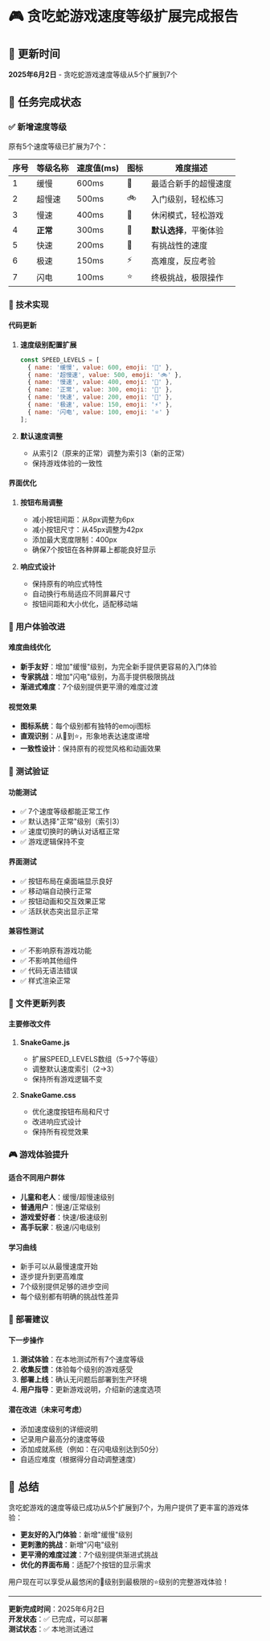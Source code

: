 # 🎮 贪吃蛇游戏速度等级扩展完成报告

## 📅 更新时间
**2025年6月2日** - 贪吃蛇游戏速度等级从5个扩展到7个

## 🎯 任务完成状态

### ✅ 新增速度等级
原有5个速度等级已扩展为7个：

| 序号 | 等级名称 | 速度值(ms) | 图标 | 难度描述 |
|------|----------|------------|------|----------|
| 1 | 缓慢 | 600ms | 🐌 | 最适合新手的超慢速度 |
| 2 | 超慢速 | 500ms | 🚲 | 入门级别，轻松练习 |
| 3 | 慢速 | 400ms | 🚶 | 休闲模式，轻松游戏 |
| 4 | **正常** | 300ms | 🏃 | **默认选择**，平衡体验 |
| 5 | 快速 | 200ms | 🚀 | 有挑战性的速度 |
| 6 | 极速 | 150ms | ⚡ | 高难度，反应考验 |
| 7 | 闪电 | 100ms | ⭐ | 终极挑战，极限操作 |

### 🔧 技术实现

#### 代码更新
1. **速度级别配置扩展**
   ```javascript
   const SPEED_LEVELS = [
     { name: '缓慢', value: 600, emoji: '🐌' },
     { name: '超慢速', value: 500, emoji: '🚲' },
     { name: '慢速', value: 400, emoji: '🚶' },
     { name: '正常', value: 300, emoji: '🏃' },
     { name: '快速', value: 200, emoji: '🚀' },
     { name: '极速', value: 150, emoji: '⚡' },
     { name: '闪电', value: 100, emoji: '⭐' }
   ];
   ```

2. **默认速度调整**
   - 从索引2（原来的正常）调整为索引3（新的正常）
   - 保持游戏体验的一致性

#### 界面优化
1. **按钮布局调整**
   - 减小按钮间距：从8px调整为6px
   - 减小按钮尺寸：从45px调整为42px
   - 添加最大宽度限制：400px
   - 确保7个按钮在各种屏幕上都能良好显示

2. **响应式设计**
   - 保持原有的响应式特性
   - 自动换行布局适应不同屏幕尺寸
   - 按钮间距和大小优化，适配移动端

### 🎨 用户体验改进

#### 难度曲线优化
- **新手友好**：增加"缓慢"级别，为完全新手提供更容易的入门体验
- **专家挑战**：增加"闪电"级别，为高手提供极限挑战
- **渐进式难度**：7个级别提供更平滑的难度过渡

#### 视觉效果
- **图标系统**：每个级别都有独特的emoji图标
- **直观识别**：从🐌到⭐，形象地表达速度递增
- **一致性设计**：保持原有的视觉风格和动画效果

### 🧪 测试验证

#### 功能测试
- ✅ 7个速度等级都能正常工作
- ✅ 默认选择"正常"级别（索引3）
- ✅ 速度切换时的确认对话框正常
- ✅ 游戏逻辑保持不变

#### 界面测试
- ✅ 按钮布局在桌面端显示良好
- ✅ 移动端自动换行正常
- ✅ 按钮动画和交互效果正常
- ✅ 活跃状态突出显示正常

#### 兼容性测试
- ✅ 不影响原有游戏功能
- ✅ 不影响其他组件
- ✅ 代码无语法错误
- ✅ 样式渲染正常

### 📱 文件更新列表

#### 主要修改文件
1. **SnakeGame.js**
   - 扩展SPEED_LEVELS数组（5→7个等级）
   - 调整默认速度索引（2→3）
   - 保持所有游戏逻辑不变

2. **SnakeGame.css**
   - 优化速度按钮布局和尺寸
   - 改进响应式设计
   - 保持所有视觉效果

### 🎮 游戏体验提升

#### 适合不同用户群体
- **儿童和老人**：缓慢/超慢速级别
- **普通用户**：慢速/正常级别  
- **游戏爱好者**：快速/极速级别
- **高手玩家**：极速/闪电级别

#### 学习曲线
- 新手可以从最慢速度开始
- 逐步提升到更高难度
- 7个级别提供足够的进步空间
- 每个级别都有明确的挑战性差异

### 🚀 部署建议

#### 下一步操作
1. **测试体验**：在本地测试所有7个速度等级
2. **收集反馈**：体验每个级别的游戏感受
3. **部署上线**：确认无问题后部署到生产环境
4. **用户指导**：更新游戏说明，介绍新的速度选项

#### 潜在改进（未来可考虑）
- 添加速度级别的详细说明
- 记录用户最高分的速度等级
- 添加成就系统（例如：在闪电级别达到50分）
- 自适应难度（根据得分自动调整速度）

## 🎉 总结

贪吃蛇游戏的速度等级已成功从5个扩展到7个，为用户提供了更丰富的游戏体验：

- **更友好的入门体验**：新增"缓慢"级别
- **更刺激的挑战**：新增"闪电"级别  
- **更平滑的难度过渡**：7个级别提供渐进式挑战
- **优化的界面布局**：适配7个按钮的显示需求

用户现在可以享受从最悠闲的🐌级别到最极限的⭐级别的完整游戏体验！

---

**更新完成时间**：2025年6月2日  
**开发状态**：✅ 已完成，可以部署  
**测试状态**：✅ 本地测试通过
